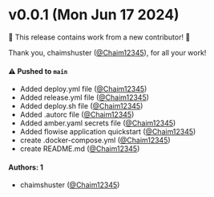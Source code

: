 # v0.0.1 (Mon Jun 17 2024)

:tada: This release contains work from a new contributor! :tada:

Thank you, chaimshuster ([@Chaim12345](https://github.com/Chaim12345)), for all your work!

#### ⚠️ Pushed to `main`

- Added deploy.yml file ([@Chaim12345](https://github.com/Chaim12345))
- Added release.yml file ([@Chaim12345](https://github.com/Chaim12345))
- Added deploy.sh file ([@Chaim12345](https://github.com/Chaim12345))
- Added .autorc file ([@Chaim12345](https://github.com/Chaim12345))
- Added amber.yaml secrets file ([@Chaim12345](https://github.com/Chaim12345))
- Added flowise application quickstart ([@Chaim12345](https://github.com/Chaim12345))
- create .docker-compose.yml ([@Chaim12345](https://github.com/Chaim12345))
- create README.md ([@Chaim12345](https://github.com/Chaim12345))

#### Authors: 1

- chaimshuster ([@Chaim12345](https://github.com/Chaim12345))
